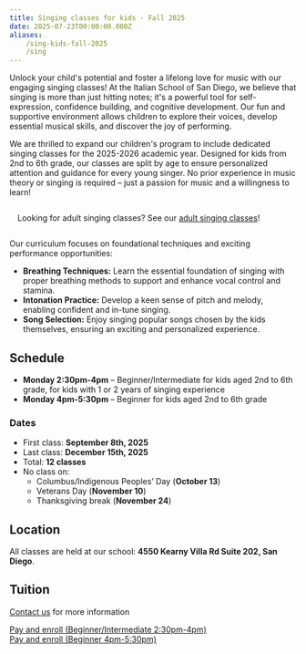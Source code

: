 ```yaml
---
title: Singing classes for kids - Fall 2025
date: 2025-07-23T00:00:00.000Z
aliases:
    /sing-kids-fall-2025
    /sing
---
```


Unlock your child's potential and foster a lifelong love for music with our engaging singing classes! At the Italian School of San Diego, we believe that singing is more than just hitting notes; it's a powerful tool for self-expression, confidence building, and cognitive development. Our fun and supportive environment allows children to explore their voices, develop essential musical skills, and discover the joy of performing.

We are thrilled to expand our children's program to include dedicated singing classes for the 2025-2026 academic year. Designed for kids from 2nd to 6th grade, our classes are split by age to ensure personalized attention and guidance for every young singer. No prior experience in music theory or singing is required – just a passion for music and a willingness to learn!

<div class="bg-highlight" style="padding: 1em; border-radius: 0.5em; margin-bottom: 1em;">
Looking for adult singing classes? See our <a href="{{< 'relref singing-class-adults-fall-2025.md' >}}">adult singing classes</a>!
</div>

Our curriculum focuses on foundational techniques and exciting performance opportunities:

*   **Breathing Techniques:** Learn the essential foundation of singing with proper breathing methods to support and enhance vocal control and stamina.
*   **Intonation Practice:** Develop a keen sense of pitch and melody, enabling confident and in-tune singing.
*   **Song Selection:** Enjoy singing popular songs chosen by the kids themselves, ensuring an exciting and personalized experience.

## Schedule

* **Monday 2:30pm-4pm** – Beginner/Intermediate for kids aged 2nd to 6th grade, for kids with 1 or 2 years of singing experience
* **Monday 4pm-5:30pm** – Beginner for kids aged 2nd to 6th grade

### Dates

- First class: **September 8th, 2025**
- Last class: **December 15th, 2025**
- Total: **12 classes**
- No class on:
    - Columbus/Indigenous Peoples’ Day (**October 13**)
    - Veterans Day (**November 10**)
    - Thanksgiving break (**November 24**)

## Location

All classes are held at our school: **4550 Kearny Villa Rd Suite 202, San Diego**.

## Tuition


[Contact us](/contact) for more information

<div class="tc">
<a href="https://link.waveapps.com/baq823-zxgf37" class="btn raise">Pay and enroll (Beginner/Intermediate 2:30pm-4pm)</a>
<br>
<a href="https://link.waveapps.com/ta6vxx-yhpx8c" class="btn raise">Pay and enroll (Beginner 4pm-5:30pm)</a>
</div>

